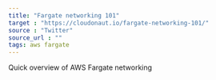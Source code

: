 ```yaml
---
title: "Fargate networking 101"
target : "https://cloudonaut.io/fargate-networking-101/"
source : "Twitter"
source_url : ""
tags: aws fargate 
---
```


Quick overview of AWS Fargate networking